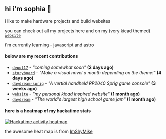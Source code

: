 ## hi i'm sophia 🧌

i like to make hardware projects and build websites

you can check out all my projects here and on my (very kicad themed) [`website`](https://sophiaduan.dev/)


i'm currently learning - javascript and astro

#### below are my recent contributions


- [`depot17`](https://github.com/Depot17/depot17) - _"coming somewhat soon"_ **(2 days ago)**
- [`storyboard`](https://github.com/hackclub/storyboard) - _"Make a visual novel a month depending on the theme!"_ **(4 days ago)**
- [`daydream-sprig`](https://github.com/sophiayduan/daydream-sprig) - _"A vertial handheld RP2040 Sprig game console"_ **(3 weeks ago)**
- [`website`](https://github.com/sophiayduan/website) - _"my personal kicad inspired website"_ **(1 month ago)**
- [`daydream`](https://github.com/hackclub/daydream) - _"The world's largest high school game jam"_ **(1 month ago)**

#### here is a heatmap of my hackatime stats 

<a href="https://heatmap.shymike.dev?id=U083PK90X4G&theme=catppuccin&standalone=true" title="Click to view detailed data for each day!">
    <picture>
        <source media="(prefers-color-scheme: light)" srcset="https://heatmap.shymike.dev?id=U083PK90X4G&theme=catppuccin_dark">
        <img alt="Hackatime activity heatmap" src="https://heatmap.shymike.dev?id=U083PK90X4G&theme=catppuccin_light">
    </picture>
</a>











the awesome heat map is from [ImShyMike](https://github.com/ImShyMike/hackatime-heatmap?tab=readme-ov-file)
